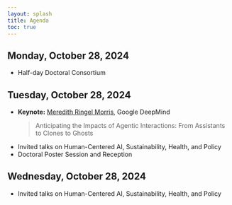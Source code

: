 ```yaml
---
layout: splash
title: Agenda
toc: true
---
```


<h2>Monday, October 28, 2024</h2>

<ul>
	<li>Half-day Doctoral Consortium</li>
</ul>

<h2>Tuesday, October 28, 2024</h2>

<ul>
	<li><strong>Keynote:</strong> <a href="https://research.google/people/meredithringelmorris/?&type=google">Meredith Ringel Morris</a>, Google DeepMind
		<blockquote>Anticipating the Impacts of Agentic Interactions: From Assistants to Clones to Ghosts
		</blockquote>
	</li>
	<li>Invited talks on Human-Centered AI, Sustainability, Health, and Policy</li>
	<li>Doctoral Poster Session and Reception</li>
</ul>


<h2>Wednesday, October 28, 2024</h2>

<ul>
	<li>Invited talks on Human-Centered AI, Sustainability, Health, and Policy</li>
</ul>
